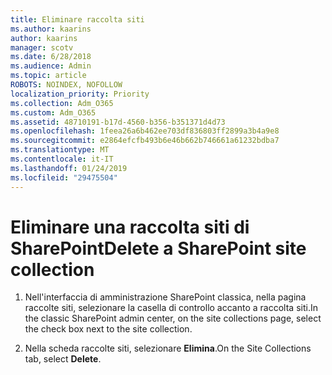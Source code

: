 ```yaml
---
title: Eliminare raccolta siti
ms.author: kaarins
author: kaarins
manager: scotv
ms.date: 6/28/2018
ms.audience: Admin
ms.topic: article
ROBOTS: NOINDEX, NOFOLLOW
localization_priority: Priority
ms.collection: Adm_O365
ms.custom: Adm_O365
ms.assetid: 48710191-b17d-4560-b356-b351371d4d73
ms.openlocfilehash: 1feea26a6b462ee703df836803ff2899a3b4a9e8
ms.sourcegitcommit: e2864efcfb493b6e46b662b746661a61232bdba7
ms.translationtype: MT
ms.contentlocale: it-IT
ms.lasthandoff: 01/24/2019
ms.locfileid: "29475504"
---
```

# <a name="delete-a-sharepoint-site-collection"></a><span data-ttu-id="e5e7d-102">Eliminare una raccolta siti di SharePoint</span><span class="sxs-lookup"><span data-stu-id="e5e7d-102">Delete a SharePoint site collection</span></span>

1. <span data-ttu-id="e5e7d-103">Nell'interfaccia di amministrazione SharePoint classica, nella pagina raccolte siti, selezionare la casella di controllo accanto a raccolta siti.</span><span class="sxs-lookup"><span data-stu-id="e5e7d-103">In the classic SharePoint admin center, on the site collections page, select the check box next to the site collection.</span></span>
    
2. <span data-ttu-id="e5e7d-104">Nella scheda raccolte siti, selezionare **Elimina**.</span><span class="sxs-lookup"><span data-stu-id="e5e7d-104">On the Site Collections tab, select **Delete**.</span></span>
    

